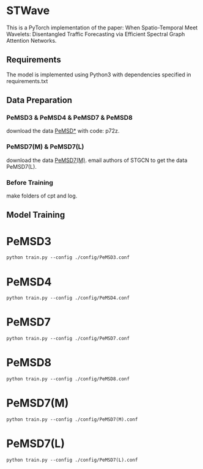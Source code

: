 # STWave
This is a PyTorch implementation of the paper: When Spatio-Temporal Meet Wavelets: Disentangled Traffic Forecasting via Efficient Spectral Graph Attention Networks.

## Requirements
The model is implemented using Python3 with dependencies specified in requirements.txt

## Data Preparation

### PeMSD3 & PeMSD4 & PeMSD7 & PeMSD8
download the data [PeMSD*](https://pan.baidu.com/share/init?surl=ZPIiOM__r1TRlmY4YGlolw) with code: p72z. 

### PeMSD7(M) & PeMSD7(L)
download the data [PeMSD7(M)](https://github.com/VeritasYin/STGCN_IJCAI-18/tree/master/data_loader).
email authors of STGCN to get the data PeMSD7(L).

### Before Training
make folders of cpt and log.

## Model Training

# PeMSD3
```
python train.py --config ./config/PeMSD3.conf
```

# PeMSD4
```
python train.py --config ./config/PeMSD4.conf
```

# PeMSD7
```
python train.py --config ./config/PeMSD7.conf
```

# PeMSD8
```
python train.py --config ./config/PeMSD8.conf
```

# PeMSD7(M)
```
python train.py --config ./config/PeMSD7(M).conf
```

# PeMSD7(L)
```
python train.py --config ./config/PeMSD7(L).conf
```